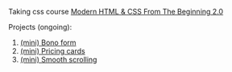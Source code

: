 Taking css course [Modern HTML & CSS From The Beginning 2.0](https://www.udemy.com/course/modern-html-css-from-the-beginning)

Projects (ongoing):
1. [(mini) Bono form](https://mighteecactus.github.io/css_course/mini_proj_bono/index.html)
2. [(mini) Pricing cards](https://mighteecactus.github.io/css_course/ch_prising_flex/index.html)
3. [(mini) Smooth scrolling](https://mighteecactus.github.io/css_course/ch_scroll/index.html)
